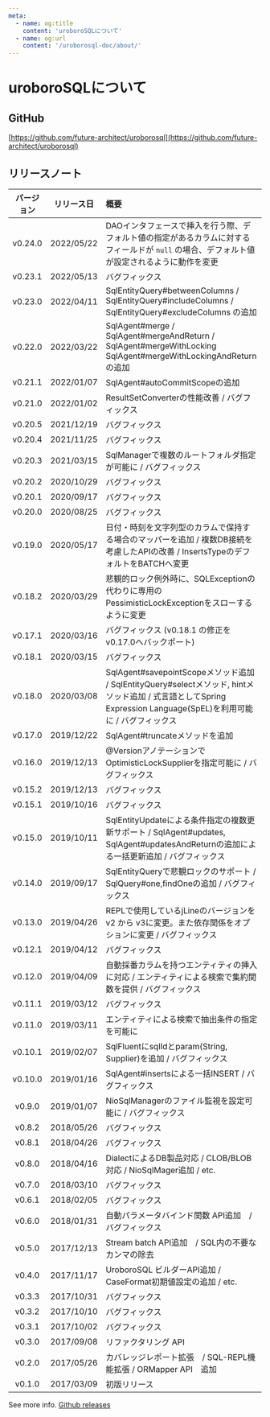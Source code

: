 ```yaml
---
meta:
  - name: og:title
    content: 'uroboroSQLについて'
  - name: og:url
    content: '/uroborosql-doc/about/'
---
```

# uroboroSQLについて

## GitHub

[https://github.com/future-architect/uroborosql](https://github.com/future-architect/uroborosql)

## リリースノート

| バージョン | リリース日 | 概要                                                                                                                                                              |
| :--------: | :--------: | :---------------------------------------------------------------------------------------------------------------------------------------------------------------- |
|  v0.24.0   | 2022/05/22 | DAOインタフェースで挿入を行う際、デフォルト値の指定があるカラムに対するフィールドが `null` の場合、デフォルト値が設定されるように動作を変更                       |
|  v0.23.1   | 2022/05/13 | バグフィックス                                                                                                                                                    |
|  v0.23.0   | 2022/04/11 | SqlEntityQuery#betweenColumns / SqlEntityQuery#includeColumns / SqlEntityQuery#excludeColumns の追加                                                              |
|  v0.22.0   | 2022/03/22 | SqlAgent#merge / SqlAgent#mergeAndReturn / SqlAgent#mergeWithLocking SqlAgent#mergeWithLockingAndReturn の追加                                                    |
|  v0.21.1   | 2022/01/07 | SqlAgent#autoCommitScopeの追加                                                                                                                                    |
|  v0.21.0   | 2022/01/02 | ResultSetConverterの性能改善 / バグフィックス                                                                                                                     |
|  v0.20.5   | 2021/12/19 | バグフィックス                                                                                                                                                    |
|  v0.20.4   | 2021/11/25 | バグフィックス                                                                                                                                                    |
|  v0.20.3   | 2021/03/15 | SqlManagerで複数のルートフォルダ指定が可能に / バグフィックス                                                                                                     |
|  v0.20.2   | 2020/10/29 | バグフィックス                                                                                                                                                    |
|  v0.20.1   | 2020/09/17 | バグフィックス                                                                                                                                                    |
|  v0.20.0   | 2020/08/25 | バグフィックス                                                                                                                                                    |
|  v0.19.0   | 2020/05/17 | 日付・時刻を文字列型のカラムで保持する場合のマッパーを追加 / 複数DB接続を考慮したAPIの改善 / InsertsTypeのデフォルトをBATCHへ変更                                 |
|  v0.18.2   | 2020/03/29 | 悲観的ロック例外時に、SQLExceptionの代わりに専用のPessimisticLockExceptionをスローするように変更                                                                  |
|  v0.17.1   | 2020/03/16 | バグフィックス (v0.18.1 の修正を v0.17.0へバックポート)                                                                                                           |
|  v0.18.1   | 2020/03/15 | バグフィックス                                                                                                                                                    |
|  v0.18.0   | 2020/03/08 | SqlAgent#savepointScopeメソッド追加 / SqlEntityQuery#selectメソッド, hintメソッド追加 / 式言語としてSpring Expression Language(SpEL)を利用可能に / バグフィックス |
|  v0.17.0   | 2019/12/22 | SqlAgent#truncateメソッドを追加                                                                                                                                   |
|  v0.16.0   | 2019/12/13 | @VersionアノテーションでOptimisticLockSupplierを指定可能に / バグフィックス                                                                                       |
|  v0.15.2   | 2019/12/13 | バグフィックス                                                                                                                                                    |
|  v0.15.1   | 2019/10/16 | バグフィックス                                                                                                                                                    |
|  v0.15.0   | 2019/10/11 | SqlEntityUpdateによる条件指定の複数更新サポート / SqlAgent#updates, SqlAgent#updatesAndReturnの追加による一括更新追加  / バグフィックス                           |
|  v0.14.0   | 2019/09/17 | SqlEntityQueryで悲観ロックのサポート / SqlQuery#one,findOneの追加  / バグフィックス                                                                               |
|  v0.13.0   | 2019/04/26 | REPLで使用しているjLineのバージョンを v2 から v3に変更。また依存関係をオプションに変更 / バグフィックス                                                           |
|  v0.12.1   | 2019/04/12 | バグフィックス                                                                                                                                                    |
|  v0.12.0   | 2019/04/09 | 自動採番カラムを持つエンティティの挿入に対応 / エンティティによる検索で集約関数を提供 / バグフィックス                                                            |
|  v0.11.1   | 2019/03/12 | バグフィックス                                                                                                                                                    |
|  v0.11.0   | 2019/03/11 | エンティティによる検索で抽出条件の指定を可能に                                                                                                                    |
|  v0.10.1   | 2019/02/07 | SqlFluentにsqlIdとparam(String, Supplier)を追加 / バグフィックス                                                                                                  |
|  v0.10.0   | 2019/01/16 | SqlAgent#insertsによる一括INSERT / バグフィックス                                                                                                                 |
|   v0.9.0   | 2019/01/07 | NioSqlManagerのファイル監視を設定可能に / バグフィックス                                                                                                          |
|   v0.8.2   | 2018/05/26 | バグフィックス                                                                                                                                                    |
|   v0.8.1   | 2018/04/26 | バグフィックス                                                                                                                                                    |
|   v0.8.0   | 2018/04/16 | DialectによるDB製品対応 / CLOB/BLOB対応 / NioSqlMager追加 / etc.                                                                                                  |
|   v0.7.0   | 2018/03/10 | バグフィックス                                                                                                                                                    |
|   v0.6.1   | 2018/02/05 | バグフィックス                                                                                                                                                    |
|   v0.6.0   | 2018/01/31 | 自動パラメータバインド関数 API追加　/ バグフィックス                                                                                                              |
|   v0.5.0   | 2017/12/13 | Stream batch API追加　/ SQL内の不要なカンマの除去                                                                                                                 |
|   v0.4.0   | 2017/11/17 | UroboroSQL ビルダーAPI追加 / CaseFormat初期値設定の追加 / etc.                                                                                                    |
|   v0.3.3   | 2017/10/31 | バグフィックス                                                                                                                                                    |
|   v0.3.2   | 2017/10/10 | バグフィックス                                                                                                                                                    |
|   v0.3.1   | 2017/10/02 | バグフィックス                                                                                                                                                    |
|   v0.3.0   | 2017/09/08 | リファクタリング API                                                                                                                                              |
|   v0.2.0   | 2017/05/26 | カバレッジレポート拡張　/ SQL-REPL機能拡張 / ORMapper API　追加                                                                                                   |
|   v0.1.0   | 2017/03/09 | 初版リリース                                                                                                                                                      |

See more info. [Github releases](https://github.com/future-architect/uroborosql/releases)
